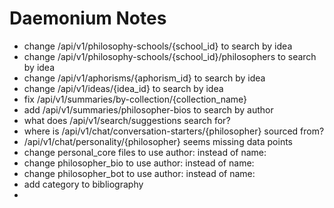 # Daemonium Notes

- change /api/v1/philosophy-schools/{school_id} to search by idea
- change /api/v1/philosophy-schools/{school_id}/philosophers to search by idea
- change /api/v1/aphorisms/{aphorism_id} to search by idea
- change /api/v1/ideas/{idea_id} to search by idea
- fix /api/v1/summaries/by-collection/{collection_name}
- add /api/v1/summaries/philosopher-bios to search by author
- what does /api/v1/search/suggestions search for?
- where is /api/v1/chat/conversation-starters/{philosopher} sourced from?
- /api/v1/chat/personality/{philosopher} seems missing data points
- change personal_core files to use author: instead of name:
- change philosopher_bio to use author: instead of name:
- change philosopher_bot to use author: instead of name:
- add category to bibliography
- 